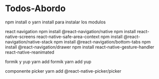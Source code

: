 # Todos-Abordo
npm install o yarn install para instalar los modulos

react navigation
npm install @react-navigation/native
npm install react-native-screens react-native-safe-area-context
npm install @react-navigation/native-stack
npm install @react-navigation/bottom-tabs
npm install @react-navigation/drawer
npm install react-native-gesture-handler react-native-reanimated

formik y yup
yarn add formik
yarn add yup

componente picker
yarn add @react-native-picker/picker
